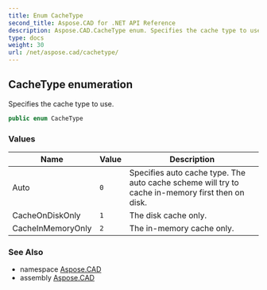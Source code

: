 ```yaml
---
title: Enum CacheType
second_title: Aspose.CAD for .NET API Reference
description: Aspose.CAD.CacheType enum. Specifies the cache type to use
type: docs
weight: 30
url: /net/aspose.cad/cachetype/
---
```

## CacheType enumeration

Specifies the cache type to use.

```csharp
public enum CacheType
```

### Values

| Name | Value | Description |
| --- | --- | --- |
| Auto | `0` | Specifies auto cache type. The auto cache scheme will try to cache in-memory first then on disk. |
| CacheOnDiskOnly | `1` | The disk cache only. |
| CacheInMemoryOnly | `2` | The in-memory cache only. |

### See Also

* namespace [Aspose.CAD](../../aspose.cad/)
* assembly [Aspose.CAD](../../)


